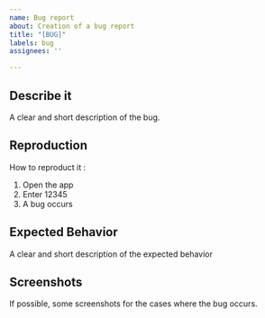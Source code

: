 ```yaml
---
name: Bug report
about: Creation of a bug report
title: "[BUG]"
labels: bug
assignees: ''

---
```


## Describe it

A clear and short description of the bug.

## Reproduction

How to reproduct it :

1. Open the app
2. Enter 12345
3. A bug occurs

## Expected Behavior

A clear and short description of the expected behavior

## Screenshots

If possible, some screenshots for the cases where the bug occurs.
